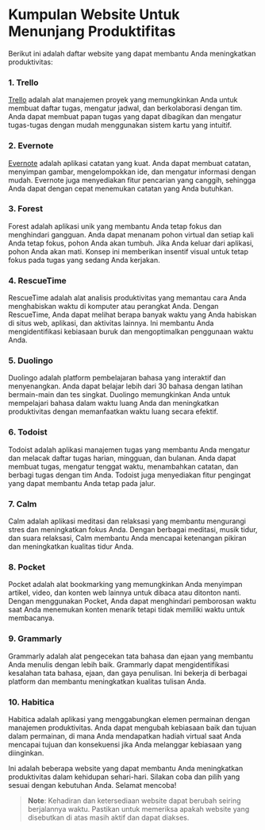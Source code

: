 # Kumpulan Website Untuk Menunjang Produktifitas

Berikut ini adalah daftar website yang dapat membantu Anda meningkatkan produktivitas:

### 1. Trello
[Trello](https://trello.com) adalah alat manajemen proyek yang memungkinkan Anda untuk membuat daftar tugas, mengatur jadwal, dan berkolaborasi dengan tim. Anda dapat membuat papan tugas yang dapat dibagikan dan mengatur tugas-tugas dengan mudah menggunakan sistem kartu yang intuitif.

### 2. Evernote
[Evernote](https://www.evernote.com) adalah aplikasi catatan yang kuat. Anda dapat membuat catatan, menyimpan gambar, mengelompokkan ide, dan mengatur informasi dengan mudah. Evernote juga menyediakan fitur pencarian yang canggih, sehingga Anda dapat dengan cepat menemukan catatan yang Anda butuhkan.

### 3. Forest
Forest adalah aplikasi unik yang membantu Anda tetap fokus dan menghindari gangguan. Anda dapat menanam pohon virtual dan setiap kali Anda tetap fokus, pohon Anda akan tumbuh. Jika Anda keluar dari aplikasi, pohon Anda akan mati. Konsep ini memberikan insentif visual untuk tetap fokus pada tugas yang sedang Anda kerjakan.

### 4. RescueTime
RescueTime adalah alat analisis produktivitas yang memantau cara Anda menghabiskan waktu di komputer atau perangkat Anda. Dengan RescueTime, Anda dapat melihat berapa banyak waktu yang Anda habiskan di situs web, aplikasi, dan aktivitas lainnya. Ini membantu Anda mengidentifikasi kebiasaan buruk dan mengoptimalkan penggunaan waktu Anda.

### 5. Duolingo
Duolingo adalah platform pembelajaran bahasa yang interaktif dan menyenangkan. Anda dapat belajar lebih dari 30 bahasa dengan latihan bermain-main dan tes singkat. Duolingo memungkinkan Anda untuk mempelajari bahasa dalam waktu luang Anda dan meningkatkan produktivitas dengan memanfaatkan waktu luang secara efektif.

### 6. Todoist
Todoist adalah aplikasi manajemen tugas yang membantu Anda mengatur dan melacak daftar tugas harian, mingguan, dan bulanan. Anda dapat membuat tugas, mengatur tenggat waktu, menambahkan catatan, dan berbagi tugas dengan tim Anda. Todoist juga menyediakan fitur pengingat yang dapat membantu Anda tetap pada jalur.

### 7. Calm
Calm adalah aplikasi meditasi dan relaksasi yang membantu mengurangi stres dan meningkatkan fokus Anda. Dengan berbagai meditasi, musik tidur, dan suara relaksasi, Calm membantu Anda mencapai ketenangan pikiran dan meningkatkan kualitas tidur Anda.

### 8. Pocket
Pocket adalah alat bookmarking yang memungkinkan Anda menyimpan artikel, video, dan konten web lainnya untuk dibaca atau ditonton nanti. Dengan menggunakan Pocket, Anda dapat menghindari pemborosan waktu saat Anda menemukan konten menarik tetapi tidak memiliki waktu untuk membacanya.

### 9. Grammarly
Grammarly adalah alat pengecekan tata bahasa dan ejaan yang membantu Anda menulis dengan lebih baik. Grammarly dapat mengidentifikasi kesalahan tata bahasa, ejaan, dan gaya penulisan. Ini bekerja di berbagai platform dan membantu meningkatkan kualitas tulisan Anda.

### 10. Habitica
Habitica adalah aplikasi yang menggabungkan elemen permainan dengan manajemen produktivitas. Anda dapat mengubah kebiasaan baik dan tujuan dalam permainan, di mana Anda mendapatkan hadiah virtual saat Anda mencapai tujuan dan konsekuensi jika Anda melanggar kebiasaan yang diinginkan.

Ini adalah beberapa website yang dapat membantu Anda meningkatkan produktivitas dalam kehidupan sehari-hari. Silakan coba dan pilih yang sesuai dengan kebutuhan Anda. Selamat mencoba!

> **Note**: Kehadiran dan ketersediaan website dapat berubah seiring berjalannya waktu. Pastikan untuk memeriksa apakah website yang disebutkan di atas masih aktif dan dapat diakses.
